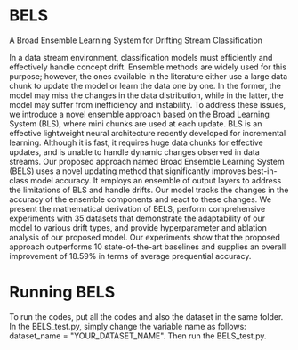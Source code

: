# BELS
A Broad Ensemble Learning System for Drifting Stream Classification

In a data stream environment, classification models must efficiently and effectively handle
concept drift. Ensemble methods are widely used for this purpose; however, the ones available in the
literature either use a large data chunk to update the model or learn the data one by one. In the former,
the model may miss the changes in the data distribution, while in the latter, the model may suffer from
inefficiency and instability. To address these issues, we introduce a novel ensemble approach based on
the Broad Learning System (BLS), where mini chunks are used at each update. BLS is an effective
lightweight neural architecture recently developed for incremental learning. Although it is fast, it requires
huge data chunks for effective updates, and is unable to handle dynamic changes observed in data streams.
Our proposed approach named Broad Ensemble Learning System (BELS) uses a novel updating method
that significantly improves best-in-class model accuracy. It employs an ensemble of output layers to
address the limitations of BLS and handle drifts. Our model tracks the changes in the accuracy of the
ensemble components and react to these changes. We present the mathematical derivation of BELS, perform
comprehensive experiments with 35 datasets that demonstrate the adaptability of our model to various drift
types, and provide hyperparameter and ablation analysis of our proposed model. Our experiments show that
the proposed approach outperforms 10 state-of-the-art baselines and supplies an overall improvement of
18.59% in terms of average prequential accuracy.
# Running BELS
To run the codes, put all the codes and also the dataset in the same folder. In the BELS_test.py, simply change the variable name as follows: dataset_name = "YOUR_DATASET_NAME". Then run the BELS_test.py.
